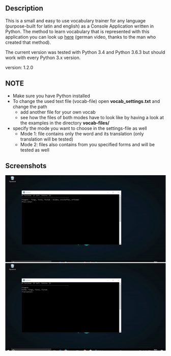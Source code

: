 ## Description ##
This is a small and easy to use vocabulary trainer for any language (purpose-built for latin and english) as a Console Application written in Python. The method to learn vocabulary that is represented with this application you can look up <a href="https://www.youtube.com/watch?v=VBw2m5PYIm0">here</a> (german video, thanks to the man who created that method).

The current version was tested with Python 3.4 and Python 3.6.3 but should work with every Python 3.x version.

version: 1.2.0

## NOTE
* Make sure you have Python installed
* To change the used text file (vocab-file) open **vocab_settings.txt** and change the path
    * add another file for your own vocab
    * see how the files of both modes have to look like by having a look at the examples in the directory **vocab-files/**
* specify the mode you want to choose in the settings-file as well
    * Mode 1: file contains only the word and its translation (only translation will be tested)
    * Mode 2: files also contains from you specified forms and will be tested as well

## Screenshots
<img src="images/img1.JPG" alt="example of a latin pair that is shown">

<img src="images/img2.JPG" alt="example of an input of the forms/translation">
